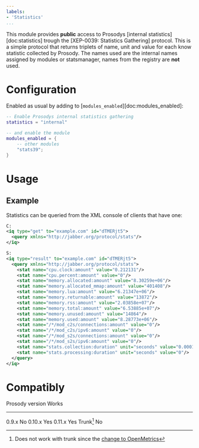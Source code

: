 ```yaml
---
labels:
- 'Statistics'
...
```


This module provides **public** access to Prosodys
[internal statistics][doc:statistics] trough the
[XEP-0039: Statistics Gathering] protocol. This is a simple protocol
that returns triplets of name, unit and value for each know statistic
collected by Prosody. The names used are the internal names assigned by
modules or statsmanager, names from the registry are **not** used.

# Configuration

Enabled as usual by adding to [`modules_enabled`][doc:modules_enabled]:

```lua
-- Enable Prosodys internal statistics gathering
statistics = "internal"

-- and enable the module
modules_enabled = {
    -- other modules
    "stats39";
}
```

# Usage


## Example

Statistics can be queried from the XML console of clients that have one:

```xml
C:
<iq type="get" to="example.com" id="dTMERjt5">
  <query xmlns="http://jabber.org/protocol/stats"/>
</iq>

S:
<iq type="result" to="example.com" id="dTMERjt5">
  <query xmlns="http://jabber.org/protocol/stats">
    <stat name="cpu.clock:amount" value="0.212131"/>
    <stat name="cpu.percent:amount" value="0"/>
    <stat name="memory.allocated:amount" value="8.30259e+06"/>
    <stat name="memory.allocated_mmap:amount" value="401408"/>
    <stat name="memory.lua:amount" value="6.21347e+06"/>
    <stat name="memory.returnable:amount" value="13872"/>
    <stat name="memory.rss:amount" value="2.03858e+07"/>
    <stat name="memory.total:amount" value="6.53885e+07"/>
    <stat name="memory.unused:amount" value="14864"/>
    <stat name="memory.used:amount" value="8.28773e+06"/>
    <stat name="/*/mod_c2s/connections:amount" value="0"/>
    <stat name="/*/mod_c2s/ipv6:amount" value="0"/>
    <stat name="/*/mod_s2s/connections:amount" value="0"/>
    <stat name="/*/mod_s2s/ipv6:amount" value="0"/>
    <stat name="stats.collection:duration" unit="seconds" value="0.000125647"/>
    <stat name="stats.processing:duration" unit="seconds" value="0"/>
  </query>
</iq>
```

# Compatibly

  Prosody version   Works
  ----------------- -------
  0.9.x             No
  0.10.x            Yes
  0.11.x            Yes
  Trunk[^1]         No

[^1]: Does not work with trunk since the [change to
    OpenMetrics](https://hg.prosody.im/trunk/rev/5f15ab7c6ae5)
